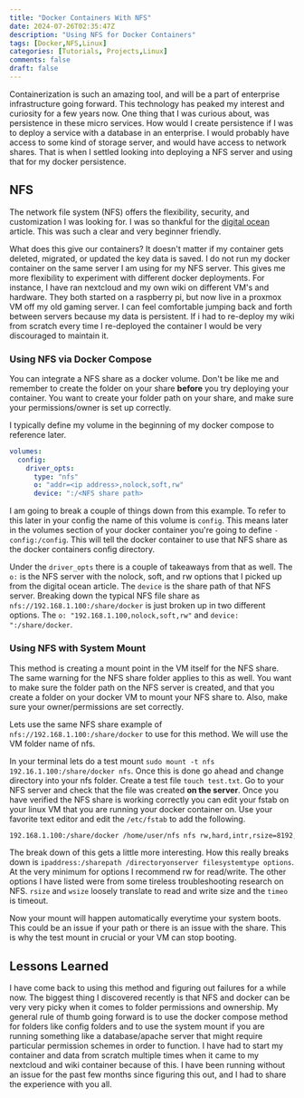 ```yaml
---
title: "Docker Containers With NFS"
date: 2024-07-26T02:35:47Z
description: "Using NFS for Docker Containers"
tags: [Docker,NFS,Linux]
categories: [Tutorials, Projects,Linux]
comments: false
draft: false
---
```


Containerization is such an amazing tool, and will be a part of enterprise infrastructure going forward. This technology has peaked my interest and curiosity for a few years now. One thing that I was curious about, was persistence in these micro services. How would I create persistence if I was to deploy a service with a database in an enterprise. I would probably have access to some kind of storage server, and would have access to network shares. That is when I settled looking into deploying a NFS server and using that for my docker persistence. 

## NFS
The network file system (NFS) offers the flexibility, security, and customization I was looking for. I was so thankful for the [digital ocean](https://www.digitalocean.com/community/tutorials/how-to-set-up-an-nfs-mount-on-ubuntu-20-04) article. This was such a clear and very beginner friendly.  

What does this give our containers? It doesn't matter if my container gets deleted, migrated, or updated the key data is saved. I do not run my docker container on the same server I am using for my NFS server. This gives me more flexibility to experiment with different docker deployments. For instance, I have ran nextcloud and my own wiki on different VM's and hardware. They both started on a raspberry pi, but now live in a proxmox VM off my old gaming server. I can feel comfortable jumping back and forth between servers because my data is persistent. If i had to re-deploy my wiki from scratch every time I re-deployed the container I would be very discouraged to maintain it. 

### Using NFS via Docker Compose

You can integrate a NFS share as a docker volume. Don't be like me and remember to create the folder on your share __before__ you try deploying your container. You want to create your folder path on your share, and make sure your permissions/owner is set up correctly. 

I typically define my volume in the beginning of my docker compose to reference later.

```yaml
volumes:
  config:
    driver_opts:
      type: "nfs"
      o: "addr=<ip address>,nolock,soft,rw"
      device: ":/<NFS share path>
```
I am going to break a couple of things down from this example. To refer to this later in your config the name of this volume is ```config```. This means later in the volumes section of your docker container you're going to define ```- config:/config```. This will tell the docker container to use that NFS share as the docker containers config directory. 

Under the ```driver_opts``` there is a couple of takeaways from that as well. The ```o:``` is the NFS server with the nolock, soft, and rw options that I picked up from the digital ocean article. The ```device``` is the share path of that NFS server. Breaking down the typical NFS file share as ```nfs://192.168.1.100:/share/docker``` is just broken up in two different options. The ```o: "192.168.1.100,nolock,soft,rw"``` and ```device: ":/share/docker```. 

### Using NFS with System Mount

This method is creating a mount point in the VM itself for the NFS share. The same warning for the NFS share folder applies to this as well. You want to make sure the folder path on the NFS server is created, and that you create a folder on your docker VM to mount your NFS share to. Also, make sure your owner/permissions are set correctly.

Lets use the same NFS share example of ```nfs://192.168.1.100:/share/docker``` to use for this method. We will use the VM folder name of nfs.

In your terminal lets do a test mount ```sudo mount -t nfs 192.16.1.100:/share/docker nfs```. Once this is done go ahead and change directory into your nfs folder. Create a test file ```touch test.txt```. Go to your NFS server and check that the file was created __on the server__. Once you have verified the NFS share is working correctly you can edit your fstab on your linux VM that you are running your docker container on. Use your favorite text editor and edit the ```/etc/fstab``` to add the following.

```bash
192.168.1.100:/share/docker /home/user/nfs nfs rw,hard,intr,rsize=8192,wsize=8192,timeo=14 0 0
```

The break down of this gets a little more interesting. How this really breaks down is ```ipaddress:/sharepath /directoryonserver filesystemtype options```. At the very minimum for options I recommend rw for read/write. The other options I have listed were from some tireless troubleshooting research on NFS. ```rsize``` and ```wsize``` loosely translate to read and write size and the ```timeo``` is timeout. 

Now your mount will happen automatically everytime your system boots. This could be an issue if your path or there is an issue with the share. This is why the test mount in crucial or your VM can stop booting. 


## Lessons Learned

I have come back to using this method and figuring out failures for a while now. The biggest thing I discovered recently is that NFS and docker can be very very picky when it comes to folder permissions and ownership. My general rule of thumb going forward is to use the docker compose method for folders like config folders and to use the system mount if you are running something like a database/apache server that might require particular permission schemes in order to function. I have had to start my container and data from scratch multiple times when it came to my nextcloud and wiki container because of this. I have been running without an issue for the past few months since figuring this out, and I had to share the experience with you all.



